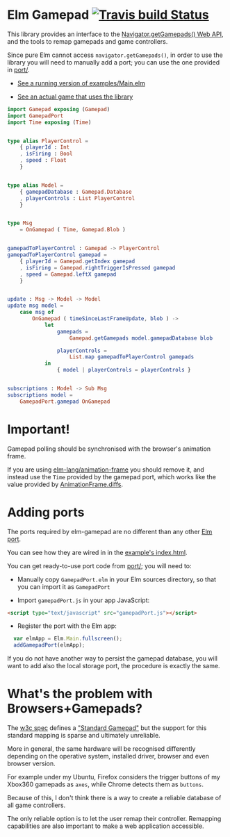 Elm Gamepad [![Travis build Status](https://travis-ci.org/xarvh/elm-gamepad.svg?branch=master)](http://travis-ci.org/xarvh/elm-gamepad)
===========


This library provides an interface to the [Navigator.getGamepads() Web API](https://developer.mozilla.org/en-US/docs/Web/API/Navigator/getGamepads),
and the tools to remap gamepads and game controllers.

Since pure Elm cannot access `navigator.getGamepads()`, in order to use the
library you will need to manually add a port; you can use the one provided in
[port/](https://github.com/xarvh/elm-gamepad/tree/master/port).

* [See a running version of examples/Main.elm](https://xarvh.github.io/elm-gamepad/examples/)

* [See an actual game that uses the library](https://xarvh.github.io/elm-haifisch/)


```elm
import Gamepad exposing (Gamepad)
import GamepadPort
import Time exposing (Time)


type alias PlayerControl =
    { playerId : Int
    , isFiring : Bool
    , speed : Float
    }


type alias Model =
    { gamepadDatabase : Gamepad.Database
    , playerControls : List PlayerControl
    }


type Msg
    = OnGamepad ( Time, Gamepad.Blob )


gamepadToPlayerControl : Gamepad -> PlayerControl
gamepadToPlayerControl gamepad =
    { playerId = Gamepad.getIndex gamepad
    , isFiring = Gamepad.rightTriggerIsPressed gamepad
    , speed = Gamepad.leftX gamepad
    }


update : Msg -> Model -> Model
update msg model =
    case msg of
        OnGamepad ( timeSinceLastFrameUpdate, blob ) ->
            let
                gamepads =
                    Gamepad.getGamepads model.gamepadDatabase blob

                playerControls =
                    List.map gamepadToPlayerControl gamepads
            in
                { model | playerControls = playerControls }


subscriptions : Model -> Sub Msg
subscriptions model =
    GamepadPort.gamepad OnGamepad

```



Important!
==========

Gamepad polling should be synchronised with the browser's animation frame.

If you are using [elm-lang/animation-frame](http://package.elm-lang.org/packages/elm-lang/animation-frame/latest)
you should remove it, and instead use the `Time` provided by the gamepad port,
which works like the value provided by [AnimationFrame.diffs](http://package.elm-lang.org/packages/elm-lang/animation-frame/latest/AnimationFrame#diffs).



Adding ports
============

The ports required by elm-gamepad are no different than any other [Elm port](https://guide.elm-lang.org/interop/javascript.html).

You can see how they are wired in in the [example's index.html](https://github.com/xarvh/elm-gamepad/blob/master/examples/index.html).

You can get ready-to-use port code from [port/](https://github.com/xarvh/elm-gamepad/tree/master/port); you will need to:

* Manually copy `GamepadPort.elm` in your Elm sources directory, so that you can import it as `GamepadPort`

* Import `gamepadPort.js` in your app JavaScript:
```html
<script type="text/javascript" src="gamepadPort.js"></script>
```

* Register the port with the Elm app:
```javascript
  var elmApp = Elm.Main.fullscreen();
  addGamepadPort(elmApp);
```

If you do not have another way to persist the gamepad database, you will want
to add also the local storage port, the procedure is exactly the same.



What's the problem with Browsers+Gamepads?
==========================================
The [w3c spec](https://www.w3.org/TR/gamepad/) defines a
["Standard Gamepad"](https://www.w3.org/TR/gamepad/#remapping) but the support
for this standard mapping is sparse and ultimately unreliable.

More in general, the same hardware will be recognised differently depending on
the operative system, installed driver, browser and even browser version.

For example under my Ubuntu, Firefox considers the trigger buttons of my Xbox360
gamepads as `axes`, while Chrome detects them as `buttons`.

Because of this, I don't think there is a way to create a reliable database of
all game controllers.

The only reliable option is to let the user remap their controller.
Remapping capabilities are also important to make a web application accessible.
